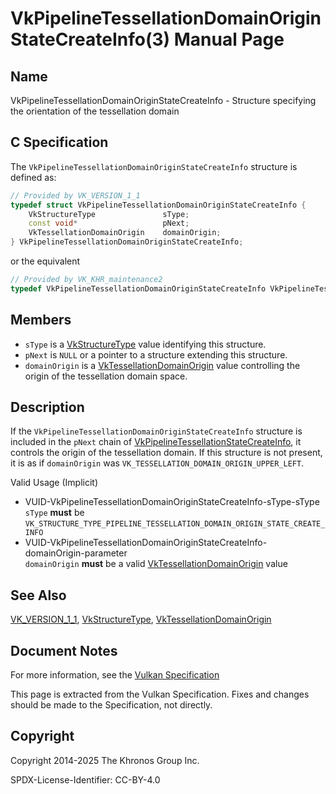 # VkPipelineTessellationDomainOriginStateCreateInfo(3) Manual Page

## Name

VkPipelineTessellationDomainOriginStateCreateInfo - Structure specifying the orientation of the tessellation domain



## [](#_c_specification)C Specification

The `VkPipelineTessellationDomainOriginStateCreateInfo` structure is defined as:

```c++
// Provided by VK_VERSION_1_1
typedef struct VkPipelineTessellationDomainOriginStateCreateInfo {
    VkStructureType               sType;
    const void*                   pNext;
    VkTessellationDomainOrigin    domainOrigin;
} VkPipelineTessellationDomainOriginStateCreateInfo;
```

or the equivalent

```c++
// Provided by VK_KHR_maintenance2
typedef VkPipelineTessellationDomainOriginStateCreateInfo VkPipelineTessellationDomainOriginStateCreateInfoKHR;
```

## [](#_members)Members

- `sType` is a [VkStructureType](https://registry.khronos.org/vulkan/specs/latest/man/html/VkStructureType.html) value identifying this structure.
- `pNext` is `NULL` or a pointer to a structure extending this structure.
- `domainOrigin` is a [VkTessellationDomainOrigin](https://registry.khronos.org/vulkan/specs/latest/man/html/VkTessellationDomainOrigin.html) value controlling the origin of the tessellation domain space.

## [](#_description)Description

If the `VkPipelineTessellationDomainOriginStateCreateInfo` structure is included in the `pNext` chain of [VkPipelineTessellationStateCreateInfo](https://registry.khronos.org/vulkan/specs/latest/man/html/VkPipelineTessellationStateCreateInfo.html), it controls the origin of the tessellation domain. If this structure is not present, it is as if `domainOrigin` was `VK_TESSELLATION_DOMAIN_ORIGIN_UPPER_LEFT`.

Valid Usage (Implicit)

- [](#VUID-VkPipelineTessellationDomainOriginStateCreateInfo-sType-sType)VUID-VkPipelineTessellationDomainOriginStateCreateInfo-sType-sType  
  `sType` **must** be `VK_STRUCTURE_TYPE_PIPELINE_TESSELLATION_DOMAIN_ORIGIN_STATE_CREATE_INFO`
- [](#VUID-VkPipelineTessellationDomainOriginStateCreateInfo-domainOrigin-parameter)VUID-VkPipelineTessellationDomainOriginStateCreateInfo-domainOrigin-parameter  
  `domainOrigin` **must** be a valid [VkTessellationDomainOrigin](https://registry.khronos.org/vulkan/specs/latest/man/html/VkTessellationDomainOrigin.html) value

## [](#_see_also)See Also

[VK\_VERSION\_1\_1](https://registry.khronos.org/vulkan/specs/latest/man/html/VK_VERSION_1_1.html), [VkStructureType](https://registry.khronos.org/vulkan/specs/latest/man/html/VkStructureType.html), [VkTessellationDomainOrigin](https://registry.khronos.org/vulkan/specs/latest/man/html/VkTessellationDomainOrigin.html)

## [](#_document_notes)Document Notes

For more information, see the [Vulkan Specification](https://registry.khronos.org/vulkan/specs/latest/html/vkspec.html#VkPipelineTessellationDomainOriginStateCreateInfo)

This page is extracted from the Vulkan Specification. Fixes and changes should be made to the Specification, not directly.

## [](#_copyright)Copyright

Copyright 2014-2025 The Khronos Group Inc.

SPDX-License-Identifier: CC-BY-4.0